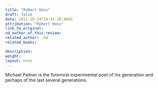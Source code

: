 ```yaml
---
title: "Robert Hass"
draft: false
date: 2011-10-24T19:45:18.000Z
attribution: "Robert Hass"
link_to_original:
nd_author_of_this_review:
related_author: .md
related_books:

description:
weight:
layout: none
---
```

Michael Palmer is the foremost experimental poet of his generation and perhaps of the last several generations.

